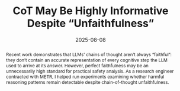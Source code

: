 ---
year: 2025
external_url: https://metr.org/blog/2025-08-08-cot-may-be-highly-informative-despite-unfaithfulness/
title: CoT May Be Highly Informative Despite “Unfaithfulness”
type: Blog post
journal: METR post
date: 2025-08-08
abstract: "Recent work demonstrates that LLMs’ chains of thought aren’t always “faithful”: they don’t contain an accurate representation of every cognitive step the LLM used to arrive at its answer. However, perfect faithfulness may be an unnecessarily high standard for practical safety analysis.

As a research engineer contracted with METR, I helped run experiments examining whether harmful reasoning patterns remain detectable despite chain-of-thought unfaithfulness."
---